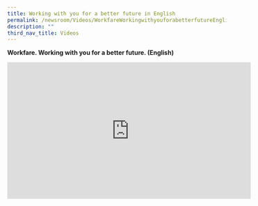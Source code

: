 ```yaml
---
title: Working with you for a better future in English
permalink: /newsroom/Videos/WorkfareWorkingwithyouforabetterfutureEnglish
description: ""
third_nav_title: Videos
---
```


<b>Workfare. Working with you for a better future. (English)</b>
<iframe width="560" height="315" src="https://www.youtube.com/embed/NPM_fx56i9U" title="YouTube video player" frameborder="0" allow="accelerometer; autoplay; clipboard-write; encrypted-media; gyroscope; picture-in-picture" allowfullscreen></iframe>